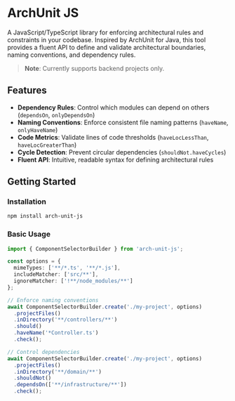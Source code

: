 # ArchUnit JS

A JavaScript/TypeScript library for enforcing architectural rules and constraints in your codebase. Inspired by ArchUnit for Java, this tool provides a fluent API to define and validate architectural boundaries, naming conventions, and dependency rules.

> **Note**: Currently supports backend projects only.

## Features

- **Dependency Rules**: Control which modules can depend on others (`dependsOn`, `onlyDependsOn`)
- **Naming Conventions**: Enforce consistent file naming patterns (`haveName`, `onlyHaveName`)
- **Code Metrics**: Validate lines of code thresholds (`haveLocLessThan`, `haveLocGreaterThan`)
- **Cycle Detection**: Prevent circular dependencies (`shouldNot.haveCycles`)
- **Fluent API**: Intuitive, readable syntax for defining architectural rules

## Getting Started

### Installation

```bash
npm install arch-unit-js
```

### Basic Usage

```typescript
import { ComponentSelectorBuilder } from 'arch-unit-js';

const options = {
  mimeTypes: ['**/*.ts', '**/*.js'],
  includeMatcher: ['src/**'],
  ignoreMatcher: ['!**/node_modules/**']
};

// Enforce naming conventions
await ComponentSelectorBuilder.create('./my-project', options)
  .projectFiles()
  .inDirectory('**/controllers/**')
  .should()
  .haveName('*Controller.ts')
  .check();

// Control dependencies
await ComponentSelectorBuilder.create('./my-project', options)
  .projectFiles()
  .inDirectory('**/domain/**')
  .shouldNot()
  .dependsOn(['**/infrastructure/**'])
  .check();
```
